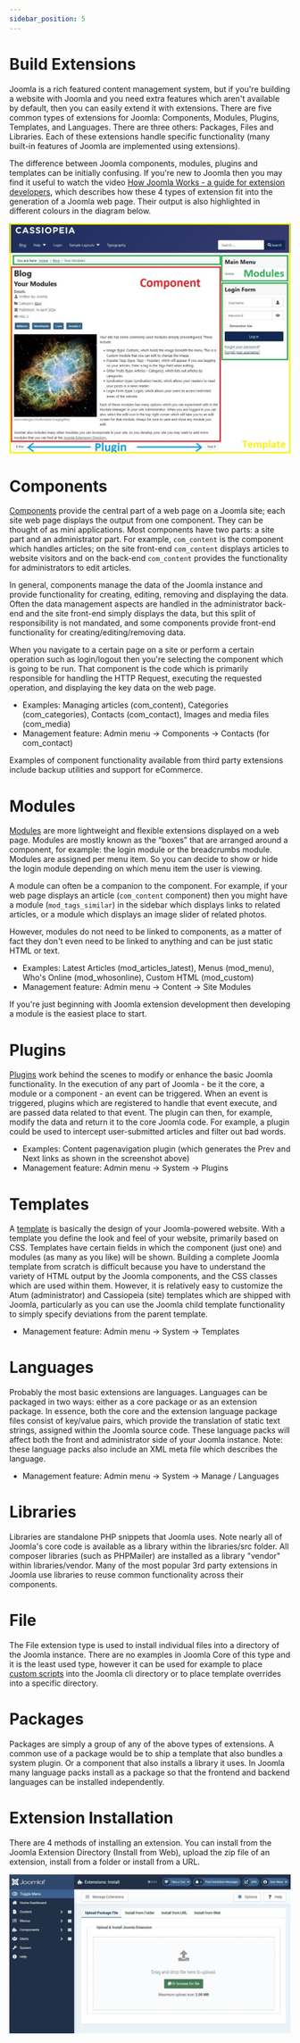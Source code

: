 ```yaml
---
sidebar_position: 5
---
```

Build Extensions
================
Joomla is a rich featured content management system, but if you're building a website with Joomla and you need extra features which aren't available by default, then you can easily extend it with extensions. There are five common types of extensions for Joomla: Components, Modules, Plugins, Templates, and Languages. There are three others: Packages, Files and Libraries. Each of these extensions handle specific functionality (many built-in features of Joomla are implemented using extensions).

The difference between Joomla components, modules, plugins and templates can be initially confusing. If you're new to Joomla then you may find it useful to watch the video [How Joomla Works - a guide for extension developers](https://youtu.be/JKnq47Yhtvs), which describes how these 4 types of extension fit into the generation of a Joomla web page. Their output is also highlighted in different colours in the diagram below. 

![Screenshot showing extension types](./_assets/screenshot-extension-types.jpg)

# Components
[Components](./components/index.md) provide the central part of a web page on a Joomla site; each site web page displays the output from one component. They can be thought of as mini applications. Most components have two parts: a site part and an administrator part. For example, `com_content` is the component which handles articles; on the site front-end `com_content` displays articles to website visitors and on the back-end `com_content` provides the functionality for administrators to edit articles. 

In general, components manage the data of the Joomla instance and provide functionality for creating, editing, removing and displaying the data. Often the data management aspects are handled in the administrator back-end and the site front-end simply displays the data, but this split of responsibility is not mandated, and some components provide front-end functionality for creating/editing/removing data.

When you navigate to a certain page on a site or perform a certain operation such as login/logout then you're selecting the component which is going to be run. That component is the code which is primarily responsible for handling the HTTP Request, executing the requested operation, and displaying the key data on the web page. 

- Examples: Managing articles (com_content), Categories (com_categories), Contacts (com_contact), Images and media files (com_media)
- Management feature: Admin menu → Components → Contacts (for com_contact)

Examples of component functionality available from third party extensions include backup utilities and support for eCommerce. 

# Modules
[Modules](./modules/index.md) are more lightweight and flexible extensions displayed on a web page. Modules are mostly known as the “boxes” that are arranged around a component, for example: the login module or the breadcrumbs module. Modules are assigned per menu item. So you can decide to show or hide the login module depending on which menu item the user is viewing. 

A module can often be a companion to the component. For example, if your web page displays an article (`com_content` component) then you might have a module (`mod_tags_similar`) in the sidebar which displays links to related articles, or a module which displays an image slider of related photos.

However, modules do not need to be linked to components, as a matter of fact they don't even need to be linked to anything and can be just static HTML or text.

- Examples: Latest Articles (mod_articles_latest), Menus (mod_menu), Who's Online (mod_whosonline), Custom HTML (mod_custom)
- Management feature: Admin menu → Content → Site Modules

If you're just beginning with Joomla extension development then developing a module is the easiest place to start. 

# Plugins
[Plugins](./plugins/index.md) work behind the scenes to modify or enhance the basic Joomla functionality. In the execution of any part of Joomla - be it the core, a module or a component - an event can be triggered. When an event is triggered, plugins which are registered to handle that event execute, and are passed data related to that event. The plugin can then, for example, modify the data and return it to the core Joomla code. For example, a plugin could be used to intercept user-submitted articles and filter out bad words.

- Examples: Content pagenavigation plugin (which generates the Prev and Next links as shown in the screenshot above)
- Management feature: Admin menu → System → Plugins

# Templates
A [template](./templates/index.md) is basically the design of your Joomla-powered website. With a template you define the look and feel of your website, primarily based on CSS. Templates have certain fields in which the component (just one) and modules (as many as you like) will be shown. Building a complete Joomla template from scratch is difficult because you have to understand the variety of HTML output by the Joomla components, and the CSS classes which are used within them. However, it is relatively easy to customize the Atum (administrator) and Cassiopeia (site) templates which are shipped with Joomla, particularly as you can use the Joomla child template functionality to simply specify deviations from the parent template. 

- Management feature: Admin menu → System → Templates

# Languages
Probably the most basic extensions are languages. Languages can be packaged in two ways: either as a core package or as an extension package. In essence, both the core and the extension language package files consist of key/value pairs, which provide the translation of static text strings, assigned within the Joomla source code. These language packs will affect both the front and administrator side of your Joomla instance. Note: these language packs also include an XML meta file which describes the language.

- Management feature: Admin menu → System → Manage / Languages

# Libraries
Libraries are standalone PHP snippets that Joomla uses. Note nearly all of Joomla's core code is available as a library within the libraries/src folder. All composer libraries (such as PHPMailer) are installed as a library "vendor" within libraries/vendor. Many of the most popular 3rd party extensions in Joomla use libraries to reuse common functionality across their components. 

# File
The File extension type is used to install individual files into a directory of the Joomla instance. There are no examples in Joomla Core of this type and it is the least used type, however it can be used for example to place [custom scripts](./custom-script/index.md) into the Joomla cli directory or to place template overrides into a specific directory. 

# Packages
Packages are simply a group of any of the above types of extensions. A common use of a package would be to ship a template that also bundles a system plugin. Or a component that also installs a library it uses. In Joomla many language packs install as a package so that the frontend and backend languages can be installed independently. 

# Extension Installation
There are 4 methods of installing an extension. You can install from the Joomla Extension Directory (Install from Web), upload the zip file of an extension, install from a folder or install from a URL. 

![Screenshot showing installing an extension](./_assets/screenshot-install-extension.jpg)